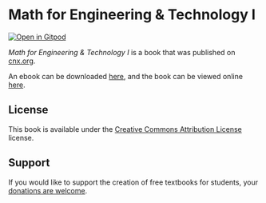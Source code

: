 # Math for Engineering & Technology I

[![Open in Gitpod](https://gitpod.io/button/open-in-gitpod.svg)](https://gitpod.io/from-referrer/)

_Math for Engineering & Technology I_ is a book that was published on [cnx.org](https://cnx.org/).

An ebook can be downloaded [here](https://github.com/cnx-user-books/cnxbook-math-for-engineering-technology-i/releases/latest), and the book can be viewed online [here](https://github.com/cnx-user-books/cnxbook-math-for-engineering-technology-i/releases/latest).

## License
This book is available under the [Creative Commons Attribution License](./LICENSE) license.

## Support
If you would like to support the creation of free textbooks for students, your [donations are welcome](https://riceconnect.rice.edu/donation/support-openstax-banner).
